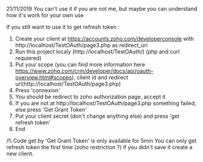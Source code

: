 21/11/2019
You can't use it if you are not me, but maybe you can understand how it's work for your own use


If you still want to use it to get refresh token :
   1) Create your client at https://accounts.zoho.com/developerconsole with http://localhost/TestOAuth/page3.php as redirect_uri
   2) Run this project localy (http://localhost/TestOAuth/) (php and curl requiered)
   3) Put your scope (you can find more information here https://www.zoho.com/crm/developer/docs/api/oauth-overview.html#scopes),
   client id and redirect uri(http://localhost/TestOAuth/page3.php)
   4) Press 'connexion'
   5) You should be redirect to zoho authorization page, accept it
   6) If you are not at http://localhost/TestOAuth/page3.php something failed, else press 'Get Grant Token'
   7) Put your client secret (don't change anything else) and press 'get refresh token'
   8) End
    
   /!\ Code get by 'Get Grant Token' is only available for 5min
       You can only get refresh token the first time (zoho restriction ?) if you didn't save it create a new client.
